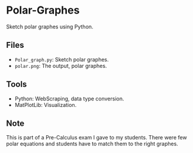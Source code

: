 # Polar-Graphes

Sketch polar graphes using Python.

## Files
- `Polar_graph.py`: Sketch polar graphes.
- `polar.png`: The output, polar graphes.

## Tools
* Python: WebScraping, data type conversion.
* MatPlotLib: Visualization.

## Note
This is part of a Pre-Calculus exam I gave to my students. There were few polar equations and students have to match them to the right graphes.

